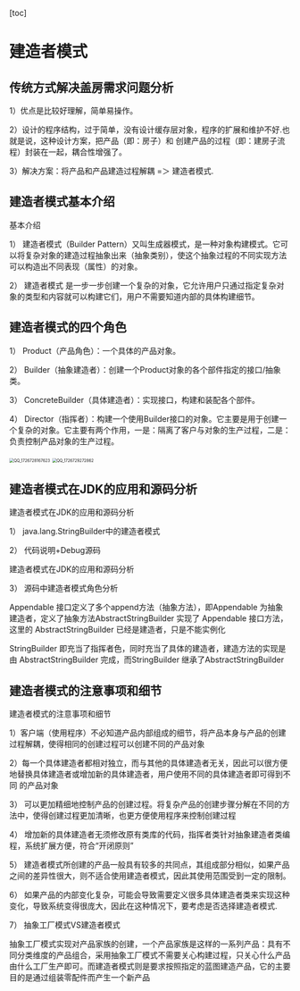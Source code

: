 [toc]

# 建造者模式

## 传统方式解决盖房需求问题分析

1）优点是比较好理解，简单易操作。

2）设计的程序结构，过于简单，没有设计缓存层对象，程序的扩展和维护不好.也就是说，这种设计方案，把产品（即：房子）和 创建产品的过程（即：建房子流程）封装在一起，耦合性增强了。

3）解决方案：将产品和产品建造过程解耦 =＞ 建造者模式.

## 建造者模式基本介绍

基本介绍

1） 建造者模式（Builder Pattern）又叫生成器模式，是一种对象构建模式。它可以将复杂对象的建造过程抽象出来（抽象类别），使这个抽象过程的不同实现方法可以构造出不同表现（属性）的对象。

2） 建造者模式 是一步一步创建一个复杂的对象，它允许用户只通过指定复杂对象的类型和内容就可以构建它们，用户不需要知道内部的具体构建细节。

## 建造者模式的四个角色

1） Product（产品角色）：一个具体的产品对象。

2） Builder（抽象建造者）：创建一个Product对象的各个部件指定的接口/抽象类。

3） ConcreteBuilder（具体建造者）：实现接口，构建和装配各个部件。

4） Director（指挥者）：构建一个使用Builder接口的对象。它主要是用于创建一个复杂的对象。它主要有两个作用，一是：隔离了客户与对象的生产过程，二是：负责控制产品对象的生产过程。

<img src="/Users/yannlau/Documents/JavaSet/Java韩顺平/高阶专题/设计模式专题/尚硅谷Java设计模式（图解+框架源码剖析）-HSP/assets/QQ_1726728167623.png" alt="QQ_1726728167623" style="zoom:50%;" />

<img src="/Users/yannlau/Documents/JavaSet/Java韩顺平/高阶专题/设计模式专题/尚硅谷Java设计模式（图解+框架源码剖析）-HSP/assets/QQ_1726729272862.png" alt="QQ_1726729272862" style="zoom:50%;" />

## 建造者模式在JDK的应用和源码分析

建造者模式在JDK的应用和源码分析

1） java.lang.StringBuilder中的建造者模式

2） 代码说明+Debug源码

建造者模式在JDK的应用和源码分析

3） 源码中建造者模式角色分析

Appendable 接口定义了多个append方法（抽象方法），即Appendable 为抽象建造者，定义了抽象方法AbstractStringBuilder 实现了 Appendable 接口方法，这里的
AbstractStringBuilder 已经是建造者，只是不能实例化

StringBuilder 即充当了指挥者色，同时充当了具体的建造者，建造方法的实现是由 AbstractStringBuilder 完成，而StringBuilder 继承了AbstractStringBuilder

## 建造者模式的注意事项和细节

建造者模式的注意事项和细节

1）客户端（使用程序）不必知道产品内部组成的细节，将产品本身与产品的创建过程解耦，使得相同的创建过程可以创建不同的产品对象

2）每一个具体建造者都相对独立，而与其他的具体建造者无关，因此可以很方便地替换具体建造者或增加新的具体建造者，用户使用不同的具体建造者即可得到不同
的产品对象

3） 可以更加精细地控制产品的创建过程。将复杂产品的创建步骤分解在不同的方法中，使得创建过程更加清晰，也更方便使用程序来控制创建过程

4） 增加新的具体建造者无须修改原有类库的代码，指挥者类针对抽象建造者类编程，系统扩展方便，符合“开闭原则”

5） 建造者模式所创建的产品一般具有较多的共同点，其组成部分相似，如果产品之间的差异性很大，则不适合使用建造者模式，因此其使用范围受到一定的限制。

6） 如果产品的内部变化复杂，可能会导致需要定义很多具体建造者类来实现这种变化，导致系统变得很庞大，因此在这种情况下，要考虑是否选择建造者模式.

7） 抽象工厂模式VS建造者模式

抽象工厂模式实现对产品家族的创建，一个产品家族是这样的一系列产品：具有不同分类维度的产品组合，采用抽象工厂模式不需要关心构建过程，只关心什么产品由什么工厂生产即可。而建造者模式则是要求按照指定的蓝图建造产品，它的主要目的是通过组装零配件而产生一个新产品
